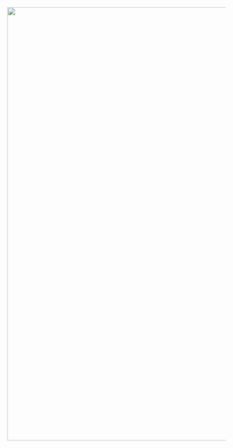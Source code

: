 

<img src="https://github.com/user-attachments/assets/127c0c32-83d6-48a9-9d88-b84d7a947be9" width="1000">

